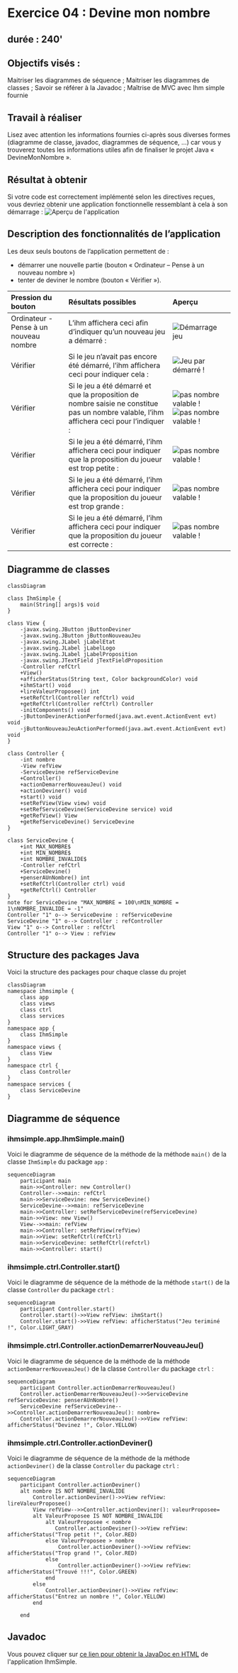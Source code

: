 # Exercice 04 : Devine mon nombre
## durée : 240'
## Objectifs visés :
Maitriser les diagrammes de séquence ; Maitriser les diagrammes de classes ; Savoir se référer à la Javadoc ; Maîtrise de MVC avec Ihm simple fournie

## Travail à réaliser
Lisez avec attention les informations fournies ci-après sous diverses formes (diagramme de classe, javadoc, diagrammes de séquence, …) car vous y trouverez toutes les informations utiles afin de finaliser le projet Java « DevineMonNombre ».

## Résultat à obtenir
Si votre code est correctement implémenté selon les directives reçues, vous devriez obtenir une application fonctionnelle ressemblant à cela à son démarrage :
![Aperçu de l'application](images/interface.png)
## Description des fonctionnalités de l’application
Les deux seuls boutons de l’application permettent de :
-	démarrer une nouvelle partie (bouton « Ordinateur – Pense à un nouveau nombre »)
-	tenter de deviner le nombre (bouton « Vérifier »).

| Pression du bouton | Résultats possibles| Aperçu |
| :--------------- |:---------------| :----------------|
| Ordinateur - Pense à un nouveau nombre  | L’ihm affichera ceci afin d’indiquer qu’un nouveau jeu a démarré :        |  ![Démarrage jeu](images/interface_1.png) |
| Vérifier  | Si le jeu n’avait pas encore été démarré, l’ihm affichera ceci pour indiquer cela : | ![Jeu par démarré !](images/interface_2.png) |
| Vérifier | Si le jeu a été démarré et que la proposition de nombre saisie ne constitue pas un nombre valable, l’ihm affichera ceci pour l’indiquer : |    ![pas nombre valable !](images/interface_3.png) ![pas nombre valable !](images/interface_4.png)
| Vérifier | Si le jeu a été démarré, l’ihm affichera ceci pour indiquer que la proposition du joueur est trop petite : |    ![pas nombre valable !](images/interface_5.png) 
| Vérifier | Si le jeu a été démarré, l’ihm affichera ceci pour indiquer que la proposition du joueur est trop grande : |    ![pas nombre valable !](images/interface_6.png) 
| Vérifier | Si le jeu a été démarré, l’ihm affichera ceci pour indiquer que la proposition du joueur est correcte : |    ![pas nombre valable !](images/interface_7.png) 

## Diagramme de classes
```mermaid
classDiagram

class IhmSimple {
    main(String[] args)$ void
}

class View {
    -javax.swing.JButton jButtonDeviner
    -javax.swing.JButton jButtonNouveauJeu
    -javax.swing.JLabel jLabelEtat
    -javax.swing.JLabel jLabelLogo
    -javax.swing.JLabel jLabelProposition
    -javax.swing.JTextField jTextFieldProposition
    -Controller refCtrl
    +View()
    +afficherStatus(String text, Color backgroundColor) void
    +ihmStart() void
    +lireValeurProposee() int
    +setRefCtrl(Controller refCtrl) void
    +getRefCtrl(Controller refCtrl) Controller
    -initComponents() void
    -jButtonDevinerActionPerformed(java.awt.event.ActionEvent evt) void
    -jButtonNouveauJeuActionPerformed(java.awt.event.ActionEvent evt) void
}

class Controller {
    -int nombre
    -View refView
    -ServiceDevine refServiceDevine
    +Controller()
    +actionDemarrerNouveauJeu() void
    +actionDeviner() void
    +start() void
    +setRefView(View view) void
    +setRefServiceDevine(ServiceDevine service) void
    +getRefView() View
    +getRefServiceDevine() ServiceDevine
}

class ServiceDevine {
    +int MAX_NOMBRE$
    +int MIN_NOMBRE$
    +int NOMBRE_INVALIDE$
    -Controller refCtrl
    +ServiceDevine()
    +penserAUnNombre() int
    +setRefCtrl(Controller ctrl) void
    +getRefCtrl() Controller
}
note for ServiceDevine "MAX_NOMBRE = 100\nMIN_NOMBRE = 1\nNOMBRE_INVALIDE = -1"
Controller "1" o--> ServiceDevine : refServiceDevine
ServiceDevine "1" o--> Controller : refController
View "1" o--> Controller : refCtrl
Controller "1" o--> View : refView
```

## Structure des packages Java
Voici la structure des packages pour chaque classe du projet
```mermaid
classDiagram
namespace ihmsimple {
    class app
    class views
    class ctrl
    class services
}
namespace app {
    class IhmSimple
}
namespace views {
    class View
}
namespace ctrl {
    class Controller 
}
namespace services {
    class ServiceDevine 
}

```

## Diagramme de séquence
### ihmsimple.app.IhmSimple.main()
Voici le diagramme de séquence de la méthode de la méthode `main()` de la classe `IhmSimple` du package `app` :
```mermaid
sequenceDiagram
    participant main
    main->>Controller: new Controller()
    Controller-->>main: refCtrl
    main->>ServiceDevine: new ServiceDevine()
    ServiceDevine-->>main: refServiceDevine
    main->>Controller: setRefServiceDevine(refServiceDevine)
    main->>View: new View()
    View-->>main: refView
    main->>Controller: setRefView(refView)
    main->>View: setRefCtrl(refCtrl)
    main->>ServiceDevine: setRefCtrl(refctrl)
    main->>Controller: start()
```
### ihmsimple.ctrl.Controller.start()
Voici le diagramme de séquence de la méthode de la méthode `start()` de la classe `Controller` du package `ctrl` :
```mermaid
sequenceDiagram
    participant Controller.start()
    Controller.start()->>View refView: ihmStart()
    Controller.start()->>View refView: afficherStatus("Jeu teriminé !", Color.LIGHT_GRAY)
```
### ihmsimple.ctrl.Controller.actionDemarrerNouveauJeu()
Voici le diagramme de séquence de la méthode de la méthode `actionDemarrerNouveauJeu()` de la classe `Controller` du package `ctrl` :
```mermaid
sequenceDiagram
    participant Controller.actionDemarrerNouveauJeu()
    Controller.actionDemarrerNouveauJeu()->>ServiceDevine refServiceDevine: penserAUnNombre()
    ServiceDevine refServiceDevine-->>Controller.actionDemarrerNouveauJeu(): nombre=
    Controller.actionDemarrerNouveauJeu()->>View refView: afficherStatus("Devinez !", Color.YELLOW)
```
### ihmsimple.ctrl.Controller.actionDeviner()
Voici le diagramme de séquence de la méthode de la méthode `actionDeviner()` de la classe `Controller` du package `ctrl` :
```mermaid
sequenceDiagram
    participant Controller.actionDeviner()
    alt nombre IS NOT NOMBRE_INVALIDE
        Controller.actionDeviner()->>View refView: lireValeurProposee()
        View refView-->>Controller.actionDeviner(): valeurProposee=
        alt ValeurProposee IS NOT NOMBRE_INVALIDE
            alt ValeurProposee < nombre
               Controller.actionDeviner()->>View refView: afficherStatus("Trop petit !", Color.RED)
            else ValeurProposee > nombre
                Controller.actionDeviner()->>View refView: afficherStatus("Trop grand !", Color.RED)
            else
                Controller.actionDeviner()->>View refView: afficherStatus("Trouvé !!!", Color.GREEN)            
            end 
        else
            Controller.actionDeviner()->>View refView: afficherStatus("Entrez un nombre !", Color.YELLOW)
        end

    end
```
## Javadoc
Vous pouvez cliquer sur [ce lien pour obtenir la JavaDoc en HTML](javadoc/index.html) de l'application IhmSimple.

